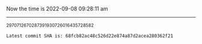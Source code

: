 Now the time is 2022-09-08 09:28:11 am

---

<small>2970712670287391930726016435728582</small>

```txt
Latest commit SHA is: 68fcb82ac48c526d22e874a87d2acea280362f21
```
